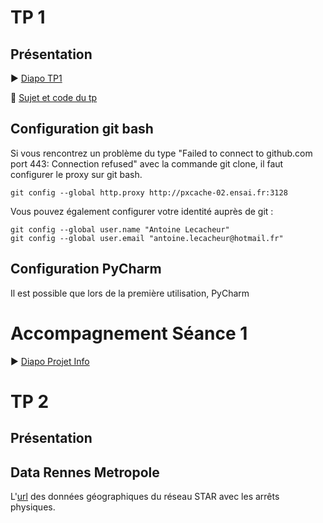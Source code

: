 # TP 1

## Présentation

:arrow_forward: <a href="https://antoinelecacheur.github.io/ENSAI-2A/index.html" target="_blank">Diapo TP1</a>

:open_file_folder: <a href="https://github.com/HealerMikado/2019Ensai_complement-info_TP1" target="_blank">Sujet et code du tp</a>

## Configuration git bash
Si vous rencontrez un problème du type "Failed to connect to github.com port 443: Connection refused" avec la commande git clone, il faut configurer le proxy sur git bash.
```
git config --global http.proxy http://pxcache-02.ensai.fr:3128
```

Vous pouvez également configurer votre identité auprès de git :
```
git config --global user.name "Antoine Lecacheur"
git config --global user.email "antoine.lecacheur@hotmail.fr"
```

## Configuration PyCharm

Il est possible que lors de la première utilisation, PyCharm 

# Accompagnement Séance 1
:arrow_forward: <a href="https://antoinelecacheur.github.io/ENSAI-2A/brewerydb.html" target="_blank">Diapo Projet Info</a>

# TP 2

## Présentation

## Data Rennes Metropole

L'<a href="https://data.rennesmetropole.fr/explore/dataset/equipement-accessibilite-arrets-bus/api/" target="_blank">url</a> des données géographiques du réseau STAR avec les arrêts physiques.
